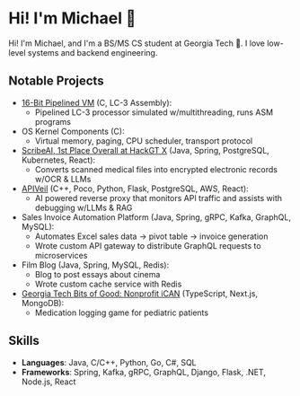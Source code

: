 # Hi! I'm Michael 👋

Hi! I'm Michael, and I'm a BS/MS CS student at Georgia Tech 🐝. I love low-level systems and backend engineering.

## Notable Projects
- [16-Bit Pipelined VM](https://github.com/michaelhyi/pipelined-vm) (C, LC-3 Assembly):
	- Pipelined LC-3 processor simulated w/multithreading, runs ASM programs
- OS Kernel Components (C):
	- Virtual memory, paging, CPU scheduler, transport protocol
- [ScribeAI, 1st Place Overall at HackGT X](https://github.com/michaelhyi/scribeai) (Java, Spring, PostgreSQL, Kubernetes, React):
	- Converts scanned medical files into encrypted electronic records w/OCR & LLMs
- [APIVeil](https://github.com/michaelhyi/apiveil) (C++, Poco, Python, Flask, PostgreSQL, AWS, React):
	- AI powered reverse proxy that monitors API traffic and assists with debugging w/LLMs & RAG
- Sales Invoice Automation Platform (Java, Spring, gRPC, Kafka, GraphQL, MySQL):
	- Automates Excel sales data -> pivot table -> invoice generation
	- Wrote custom API gateway to distribute GraphQL requests to microservices
- Film Blog (Java, Spring, MySQL, Redis):
	- Blog to post essays about cinema 
	- Wrote custom cache service with Redis
- [Georgia Tech Bits of Good: Nonprofit iCAN](https://github.com/GTBitsofGood/ican) (TypeScript, Next.js, MongoDB):
	- Medication logging game for pediatric patients

## Skills
- **Languages**: Java, C/C++, Python, Go, C#, SQL
- **Frameworks**: Spring, Kafka, gRPC, GraphQL, Django, Flask, .NET, Node.js, React

